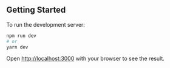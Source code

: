 ## Getting Started

To run the development server:
```bash
npm run dev
# or
yarn dev
```

Open [http://localhost:3000](http://localhost:3000) with your browser to see the result.
